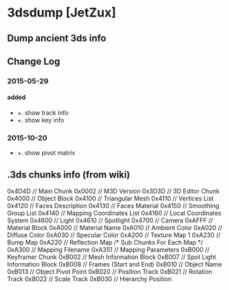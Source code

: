 # 3dsdump [JetZux]

## Dump ancient 3ds info

## Change Log
### 2015-05-29 
#### added
- +. show track info
- +. show key info

### 2015-10-20
- +. show pivot matrix

## .3ds chunks info (from wiki)
0x4D4D // Main Chunk
  0x0002 // M3D Version
  0x3D3D // 3D Editor Chunk
    0x4000 // Object Block
      0x4100 // Triangular Mesh
        0x4110 // Vertices List
        0x4120 // Faces Description
          0x4130 // Faces Material
          0x4150 // Smoothing Group List
        0x4140 // Mapping Coordinates List
        0x4160 // Local Coordinates System
      0x4600 // Light
       0x4610 // Spotlight
      0x4700 // Camera
    0xAFFF // Material Block
       0xA000 // Material Name
       0xA010 // Ambient Color
       0xA020 // Diffuse Color
       0xA030 // Specular Color
       0xA200 // Texture Map 1
       0xA230 // Bump Map
       0xA220 // Reflection Map
          /* Sub Chunks For Each Map */
          0xA300 // Mapping Filename
          0xA351 // Mapping Parameters
  0xB000 // Keyframer Chunk
     0xB002 // Mesh Information Block
     0xB007 // Spot Light Information Block
     0xB008 // Frames (Start and End)
        0xB010 // Object Name
        0xB013 // Object Pivot Point
        0xB020 // Position Track
        0xB021 // Rotation Track
        0xB022 // Scale Track
        0xB030 // Hierarchy Position

